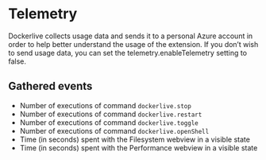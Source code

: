 # Telemetry

Dockerlive collects usage data and sends it to a personal Azure account in order to help better understand the usage of the extension. If you don’t wish to send usage data, you can set the telemetry.enableTelemetry setting to false.

## Gathered events

- Number of executions of command `dockerlive.stop`
- Number of executions of command `dockerlive.restart`
- Number of executions of command `dockerlive.toggle`
- Number of executions of command `dockerlive.openShell`
- Time (in seconds) spent with the Filesystem webview in a visible state
- Time (in seconds) spent with the Performance webview in a visible state
